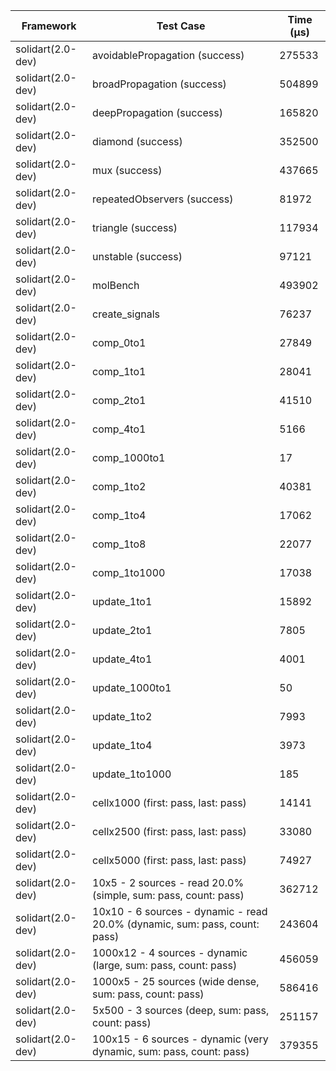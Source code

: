 | Framework | Test Case | Time (μs) |
| --- | --- | --- |
| solidart(2.0-dev) | avoidablePropagation (success) | 275533 |
| solidart(2.0-dev) | broadPropagation (success) | 504899 |
| solidart(2.0-dev) | deepPropagation (success) | 165820 |
| solidart(2.0-dev) | diamond (success) | 352500 |
| solidart(2.0-dev) | mux (success) | 437665 |
| solidart(2.0-dev) | repeatedObservers (success) | 81972 |
| solidart(2.0-dev) | triangle (success) | 117934 |
| solidart(2.0-dev) | unstable (success) | 97121 |
| solidart(2.0-dev) | molBench | 493902 |
| solidart(2.0-dev) | create_signals | 76237 |
| solidart(2.0-dev) | comp_0to1 | 27849 |
| solidart(2.0-dev) | comp_1to1 | 28041 |
| solidart(2.0-dev) | comp_2to1 | 41510 |
| solidart(2.0-dev) | comp_4to1 | 5166 |
| solidart(2.0-dev) | comp_1000to1 | 17 |
| solidart(2.0-dev) | comp_1to2 | 40381 |
| solidart(2.0-dev) | comp_1to4 | 17062 |
| solidart(2.0-dev) | comp_1to8 | 22077 |
| solidart(2.0-dev) | comp_1to1000 | 17038 |
| solidart(2.0-dev) | update_1to1 | 15892 |
| solidart(2.0-dev) | update_2to1 | 7805 |
| solidart(2.0-dev) | update_4to1 | 4001 |
| solidart(2.0-dev) | update_1000to1 | 50 |
| solidart(2.0-dev) | update_1to2 | 7993 |
| solidart(2.0-dev) | update_1to4 | 3973 |
| solidart(2.0-dev) | update_1to1000 | 185 |
| solidart(2.0-dev) | cellx1000 (first: pass, last: pass) | 14141 |
| solidart(2.0-dev) | cellx2500 (first: pass, last: pass) | 33080 |
| solidart(2.0-dev) | cellx5000 (first: pass, last: pass) | 74927 |
| solidart(2.0-dev) | 10x5 - 2 sources - read 20.0% (simple, sum: pass, count: pass) | 362712 |
| solidart(2.0-dev) | 10x10 - 6 sources - dynamic - read 20.0% (dynamic, sum: pass, count: pass) | 243604 |
| solidart(2.0-dev) | 1000x12 - 4 sources - dynamic (large, sum: pass, count: pass) | 456059 |
| solidart(2.0-dev) | 1000x5 - 25 sources (wide dense, sum: pass, count: pass) | 586416 |
| solidart(2.0-dev) | 5x500 - 3 sources (deep, sum: pass, count: pass) | 251157 |
| solidart(2.0-dev) | 100x15 - 6 sources - dynamic (very dynamic, sum: pass, count: pass) | 379355 |
